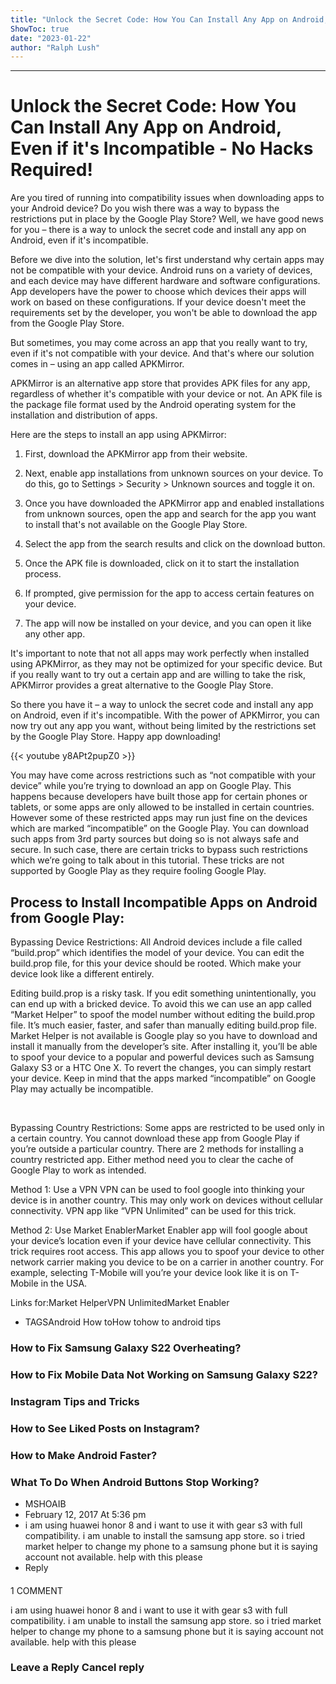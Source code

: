 ```yaml
---
title: "Unlock the Secret Code: How You Can Install Any App on Android, Even if it's Incompatible - No Hacks Required!"
ShowToc: true 
date: "2023-01-22"
author: "Ralph Lush"
---
```

*****
# Unlock the Secret Code: How You Can Install Any App on Android, Even if it's Incompatible - No Hacks Required!

Are you tired of running into compatibility issues when downloading apps to your Android device? Do you wish there was a way to bypass the restrictions put in place by the Google Play Store? Well, we have good news for you – there is a way to unlock the secret code and install any app on Android, even if it's incompatible.

Before we dive into the solution, let's first understand why certain apps may not be compatible with your device. Android runs on a variety of devices, and each device may have different hardware and software configurations. App developers have the power to choose which devices their apps will work on based on these configurations. If your device doesn't meet the requirements set by the developer, you won't be able to download the app from the Google Play Store.

But sometimes, you may come across an app that you really want to try, even if it's not compatible with your device. And that's where our solution comes in – using an app called APKMirror.

APKMirror is an alternative app store that provides APK files for any app, regardless of whether it's compatible with your device or not. An APK file is the package file format used by the Android operating system for the installation and distribution of apps.

Here are the steps to install an app using APKMirror:

1. First, download the APKMirror app from their website.

2. Next, enable app installations from unknown sources on your device. To do this, go to Settings > Security > Unknown sources and toggle it on.

3. Once you have downloaded the APKMirror app and enabled installations from unknown sources, open the app and search for the app you want to install that's not available on the Google Play Store.

4. Select the app from the search results and click on the download button.

5. Once the APK file is downloaded, click on it to start the installation process.

6. If prompted, give permission for the app to access certain features on your device.

7. The app will now be installed on your device, and you can open it like any other app.

It's important to note that not all apps may work perfectly when installed using APKMirror, as they may not be optimized for your specific device. But if you really want to try out a certain app and are willing to take the risk, APKMirror provides a great alternative to the Google Play Store.

So there you have it – a way to unlock the secret code and install any app on Android, even if it's incompatible. With the power of APKMirror, you can now try out any app you want, without being limited by the restrictions set by the Google Play Store. Happy app downloading!

{{< youtube y8APt2pupZ0 >}} 



You may have come across restrictions such as “not compatible with your device” while you’re trying to download an app on Google Play. This happens because developers have built those app for certain phones or tablets, or some apps are only allowed to be installed in certain countries. However some of these restricted apps may run just fine on the devices which are marked “incompatible” on the Google Play. You can download such apps from 3rd party sources but doing so is not always safe and secure. In such case, there are certain tricks to bypass such restrictions which we’re going to talk about in this tutorial. These tricks are not supported by Google Play as they require fooling Google Play.
 
## Process to Install Incompatible Apps on Android from Google Play:
 
 Bypassing Device Restrictions:
All Android devices include a file called “build.prop” which identifies the model of your device. You can edit the build.prop file, for this your device should be rooted. Which make your device look like a different entirely.
 
Editing build.prop is a risky task. If you edit something unintentionally, you can end up with a bricked device. To avoid this we can use an app called “Market Helper” to spoof the model number without editing the build.prop file. It’s much easier, faster, and safer than manually editing build.prop file. Market Helper is not available is Google play so you have to download and install it manually from the developer’s site. After installing it, you’ll be able to spoof your device to a popular and powerful devices such as Samsung Galaxy S3 or a HTC One X. To revert the changes, you can simply restart your device. Keep in mind that the apps marked “incompatible” on Google Play may actually be incompatible.
 
          
 
Bypassing Country Restrictions:
Some apps are restricted to be used only in a certain country. You cannot download these app from Google Play if you’re outside a particular country. There are 2 methods for installing a country restricted app. Either method need you to clear the cache of Google Play to work as intended.
 
 Method 1: Use a VPN
VPN can be used to fool google into thinking your device is in another country. This may only work on devices without cellular connectivity. VPN app like “VPN Unlimited” can be used for this trick.
 
 Method 2: Use Market EnablerMarket Enabler app will fool google about your device’s location even if your device have cellular connectivity. This trick requires root access. This app allows you to spoof your device to other network carrier making you device to be on a carrier in another country. For example, selecting T-Mobile will you’re your device look like it is on T-Mobile in the USA.
 

 
Links for:Market HelperVPN UnlimitedMarket Enabler
 
- TAGSAndroid How toHow tohow to android tips

 
### How to Fix Samsung Galaxy S22 Overheating?
 
### How to Fix Mobile Data Not Working on Samsung Galaxy S22?
 
### Instagram Tips and Tricks
 
### How to See Liked Posts on Instagram?
 
### How to Make Android Faster?
 
### What To Do When Android Buttons Stop Working?
 
- MSHOAIB
 - February 12, 2017 At 5:36 pm
 - i am using huawei honor 8 and i want to use it with gear s3 with full compatibility. i am unable to install the samsung app store. so i tried market helper to change my phone to a samsung phone but it is saying account not available. help with this please
 - Reply

 
#### 
1 COMMENT

 
i am using huawei honor 8 and i want to use it with gear s3 with full compatibility. i am unable to install the samsung app store. so i tried market helper to change my phone to a samsung phone but it is saying account not available. help with this please
 
### Leave a Reply Cancel reply





